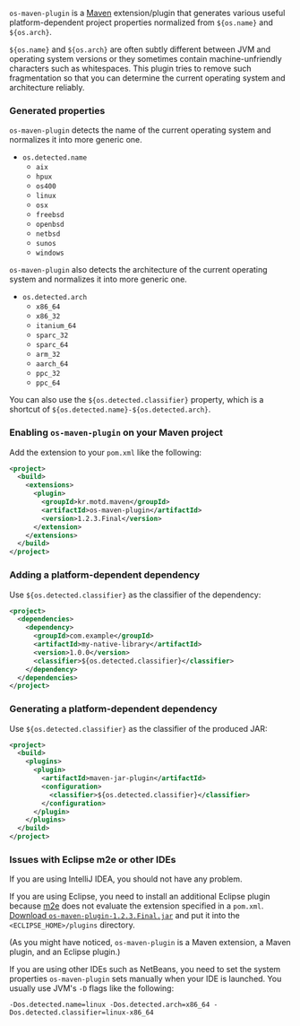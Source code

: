 `os-maven-plugin` is a [Maven](http://maven.apache.org/) extension/plugin that generates various useful platform-dependent project properties normalized from `${os.name}` and `${os.arch}`.

`${os.name}` and `${os.arch}` are often subtly different between JVM and operating system versions or they sometimes contain machine-unfriendly characters such as whitespaces.  This plugin tries to remove such fragmentation so that you can determine the current operating system and architecture reliably.

### Generated properties

`os-maven-plugin` detects the name of the current operating system and normalizes it into more generic one.

* `os.detected.name`
  * `aix`
  * `hpux`
  * `os400`
  * `linux`
  * `osx`
  * `freebsd`
  * `openbsd`
  * `netbsd`
  * `sunos`
  * `windows`

`os-maven-plugin` also detects the architecture of the current operating system and normalizes it into more generic one.

* `os.detected.arch`
  * `x86_64`
  * `x86_32`
  * `itanium_64`
  * `sparc_32`
  * `sparc_64`
  * `arm_32`
  * `aarch_64`
  * `ppc_32`
  * `ppc_64`

You can also use the `${os.detected.classifier}` property, which is a shortcut of `${os.detected.name}-${os.detected.arch}`.

### Enabling `os-maven-plugin` on your Maven project

Add the extension to your `pom.xml` like the following:

```xml
<project>
  <build>
    <extensions>
      <plugin>
        <groupId>kr.motd.maven</groupId>
        <artifactId>os-maven-plugin</artifactId>
        <version>1.2.3.Final</version>
      </extension>
    </extensions>
  </build>
</project>

```

### Adding a platform-dependent dependency

Use `${os.detected.classifier}` as the classifier of the dependency:

```xml
<project>
  <dependencies>
    <dependency>
      <groupId>com.example</groupId>
      <artifactId>my-native-library</artifactId>
      <version>1.0.0</version>
      <classifier>${os.detected.classifier}</classifier>
    </dependency>
  </dependencies>
</project>
```

### Generating a platform-dependent dependency

Use `${os.detected.classifier}` as the classifier of the produced JAR:

```xml
<project>
  <build>
    <plugins>
      <plugin>
        <artifactId>maven-jar-plugin</artifactId>
        <configuration>
          <classifier>${os.detected.classifier}</classifier>
        </configuration>
      </plugin>
    </plugins>
  </build>
</project>
```

### Issues with Eclipse m2e or other IDEs

If you are using IntelliJ IDEA, you should not have any problem.

If you are using Eclipse, you need to install an additional Eclipse plugin because [m2e](https://www.eclipse.org/m2e/) does not evaluate the extension specified in a `pom.xml`.  [Download `os-maven-plugin-1.2.3.Final.jar`](http://repo1.maven.org/maven2/kr/motd/maven/os-maven-plugin/1.2.3.Final/os-maven-plugin-1.2.3.Final.jar) and put it into the `<ECLIPSE_HOME>/plugins` directory.

(As you might have noticed, `os-maven-plugin` is a Maven extension, a Maven plugin, and an Eclipse plugin.)

If you are using other IDEs such as NetBeans, you need to set the system properties `os-maven-plugin` sets manually when your IDE is launched.  You usually use JVM's `-D` flags like the following:

    -Dos.detected.name=linux -Dos.detected.arch=x86_64 -Dos.detected.classifier=linux-x86_64




